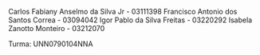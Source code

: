 Carlos Fabiany Anselmo da Silva Jr - 03111398
Francisco Antonio dos Santos Correa - 03094042
Igor Pablo da Silva Freitas - 03220292
Isabela Zanotto Monteiro - 03212070

Turma: UNN0790104NNA
